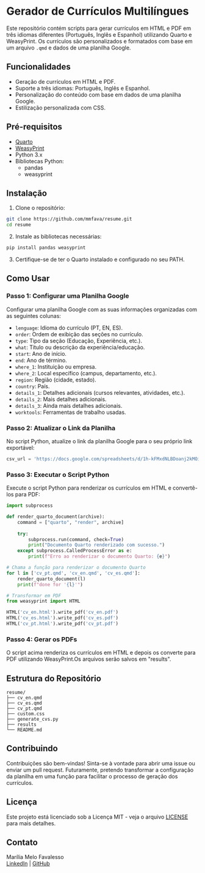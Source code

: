 # Gerador de Currículos Multilíngues

Este repositório contém scripts para gerar currículos em HTML e PDF em três idiomas diferentes (Português, Inglês e Espanhol) utilizando Quarto e WeasyPrint. Os currículos são personalizados e formatados com base em um arquivo `.qmd` e dados de uma planilha Google.

## Funcionalidades

- Geração de currículos em HTML e PDF.
- Suporte a três idiomas: Português, Inglês e Espanhol.
- Personalização do conteúdo com base em dados de uma planilha Google.
- Estilização personalizada com CSS.

## Pré-requisitos

- [Quarto](https://quarto.org/)
- [WeasyPrint](https://weasyprint.org/)
- Python 3.x
- Bibliotecas Python:
  - pandas
  - weasyprint

## Instalação

1. Clone o repositório:

```bash
git clone https://github.com/mmfava/resume.git
cd resume
```

2. Instale as bibliotecas necessárias:

```bash
pip install pandas weasyprint
```

3. Certifique-se de ter o Quarto instalado e configurado no seu PATH.

## Como Usar

### Passo 1: Configurar uma Planilha Google

Configurar uma planilha Google com as suas informações organizadas com as seguintes colunas:

- `lenguage`: Idioma do currículo (PT, EN, ES).
- `order`: Ordem de exibição das seções no currículo.
- `type`: Tipo da seção (Educação, Experiência, etc.).
- `what`: Título ou descrição da experiência/educação.
- `start`: Ano de início.
- `end`: Ano de término.
- `where_1`: Instituição ou empresa.
- `where_2`: Local específico (campus, departamento, etc.).
- `region`: Região (cidade, estado).
- `country`: País.
- `details_1`: Detalhes adicionais (cursos relevantes, atividades, etc.).
- `details_2`: Mais detalhes adicionais.
- `details_3`: Ainda mais detalhes adicionais.
- `worktools`: Ferramentas de trabalho usadas.

### Passo 2: Atualizar o Link da Planilha

No script Python, atualize o link da planilha Google para o seu próprio link exportável:

```python
csv_url = 'https://docs.google.com/spreadsheets/d/1h-kFMxdNLBDoanj2kMOimbAMGKqmacwB8Kc_rAcP9Xo/export?format=csv'
```

### Passo 3: Executar o Script Python

Execute o script Python para renderizar os currículos em HTML e convertê-los para PDF:

```python
import subprocess

def render_quarto_document(archive):
    command = ["quarto", "render", archive]
    
    try:
        subprocess.run(command, check=True)
        print("Documento Quarto renderizado com sucesso.")
    except subprocess.CalledProcessError as e:
        print(f"Erro ao renderizar o documento Quarto: {e}")

# Chama a função para renderizar o documento Quarto
for l in ['cv_pt.qmd', 'cv_en.qmd', 'cv_es.qmd']:
    render_quarto_document(l)
    print(f"done for '{l}'")

# Transformar em PDF
from weasyprint import HTML

HTML('cv_en.html').write_pdf('cv_en.pdf')
HTML('cv_es.html').write_pdf('cv_es.pdf')
HTML('cv_pt.html').write_pdf('cv_pt.pdf')
```

### Passo 4: Gerar os PDFs

O script acima renderiza os currículos em HTML e depois os converte para PDF utilizando WeasyPrint.Os arquivos serão salvos em "results".

## Estrutura do Repositório

```plaintext
resume/
├── cv_en.qmd
├── cv_es.qmd
├── cv_pt.qmd
├── custom.css
├── generate_cvs.py
├── results
└── README.md
```

## Contribuindo

Contribuições são bem-vindas! Sinta-se à vontade para abrir uma issue ou enviar um pull request. Futuramente, pretendo transformar a configuração da planilha em uma função para facilitar o processo de geração dos currículos.

## Licença

Este projeto está licenciado sob a Licença MIT - veja o arquivo [LICENSE](LICENSE) para mais detalhes.

## Contato

Marília Melo Favalesso  
[LinkedIn](https://www.linkedin.com/in/mariliafavalesso/) | [GitHub](https://github.com/mmfava)

